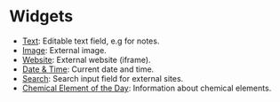 # Widgets

- [Text](text.md): Editable text field, e.g for notes.
- [Image](image.md): External image.
- [Website](website.md): External website (iframe).
- [Date & Time](date-time.md): Current date and time.
- [Search](search.md): Search input field for external sites.
- [Chemical Element of the Day](totd-chemical-elements.md): Information about chemical elements.
